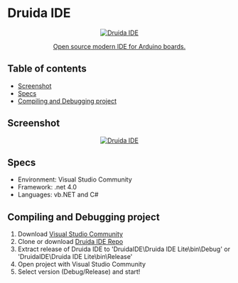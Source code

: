 # Druida IDE

<p align="center">
  <a href="https://binquantum.wordpress.com/" target="_blank">
    <img src="https://binquantum.files.wordpress.com/2020/03/cropped-cropped-siteicon-2.png" alt="Druida IDE">
    <p align="center">Open source modern IDE for Arduino boards.<p>
  </a>
</p>

## Table of contents 

- [Screenshot](#screenshot)
- [Specs](#specs)
- [Compiling and Debugging project](#compiling-and-debugging-project)

## Screenshot

<p align="center">
  <a href="https://binquantum.wordpress.com/" target="_blank">
    <img src="https://binquantum.files.wordpress.com/2019/08/image-3.png" alt="Druida IDE"></img>
  </a>
</p>

## Specs
* Environment: Visual Studio Community
* Framework: .net 4.0
* Languages: vb.NET and C#

## Compiling and Debugging project
1. Download [Visual Studio Community](https://visualstudio.microsoft.com/vs/)
2. Clone or download [Druida IDE Repo](https://github.com/binq-software/DruidaIDE)
3. Extract release of Druida IDE to 'DruidaIDE\Druida IDE Lite\bin\Debug' or 'DruidaIDE\Druida IDE Lite\bin\Release'
4. Open project with Visual Studio Community
5. Select version (Debug/Release) and start!
